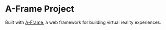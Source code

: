 # A-Frame Project

Built with [A-Frame](https://aframe.io), a web framework for building virtual reality experiences.
